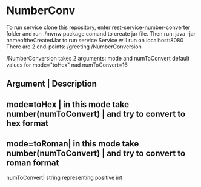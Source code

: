 # NumberConv
To run service clone this repository, enter rest-service-number-converter folder and run ./mvnw package comand to create jar file.
Then run: java -jar nameoftheCreatedJar to run service
Service will run on localhost:8080
There are 2 end-points:
/greeting
/NumberConversion

/NumberConversion takes 2 arguments: mode and numToConvert 
default values for mode="toHex" nad numToConvert=16

Argument    |   Description
--------------------------------------------------------------------
mode=toHex  |   in this mode take number(numToConvert) 
            |   and try to convert to hex format
----------------------------------------------------------------------
mode=toRoman|   in this mode take number(numToConvert) 
            |   and try to convert to roman format
------------------------------------------------------------------------
numToConvert|   string representing positive int
